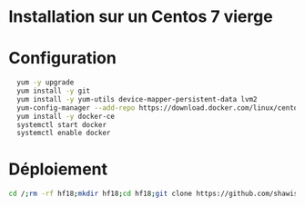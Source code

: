 # Installation sur un Centos 7 vierge

# Configuration

``` bash
  yum -y upgrade
  yum install -y git
  yum install -y yum-utils device-mapper-persistent-data lvm2
  yum-config-manager --add-repo https://download.docker.com/linux/centos/docker-ce.repo
  yum install -y docker-ce
  systemctl start docker
  systemctl enable docker
```

# Déploiement

``` bash
cd /;rm -rf hf18;mkdir hf18;cd hf18;git clone https://github.com/shawisec/Hackfest-MiniCTF-2018.git .;cd Scripts;chmod 700 *;./auto_deploy.sh
```
